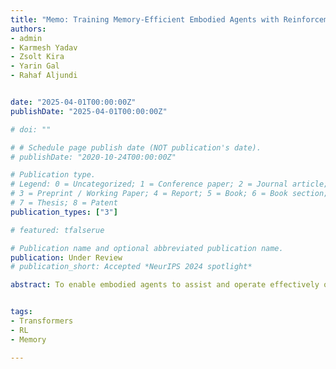 ```yaml
---
title: "Memo: Training Memory-Efficient Embodied Agents with Reinforcement Learning"
authors:
- admin
- Karmesh Yadav
- Zsolt Kira
- Yarin Gal
- Rahaf Aljundi


date: "2025-04-01T00:00:00Z"
publishDate: "2025-04-01T00:00:00Z"

# doi: ""

# # Schedule page publish date (NOT publication's date).
# publishDate: "2020-10-24T00:00:00Z"

# Publication type.
# Legend: 0 = Uncategorized; 1 = Conference paper; 2 = Journal article;
# 3 = Preprint / Working Paper; 4 = Report; 5 = Book; 6 = Book section;
# 7 = Thesis; 8 = Patent
publication_types: ["3"]

# featured: tfalserue

# Publication name and optional abbreviated publication name.
publication: Under Review
# publication_short: Accepted *NeurIPS 2024 spotlight*

abstract: To enable embodied agents to assist and operate effectively over extended timeframes, it is crucial to develop models capable of forming and accessing memories to remain contextualized in an environment. In the current paradigm of training transformer-based policies for embodied sequential decision-making tasks, visual inputs often overwhelm the context limits of transformers, while humans can maintain and utilize a lifetime of experience compressed as memories.Significant compression of raw experience is possible in principle, as large portions of information are irrelevant and can be abstracted and compressed. However, existing approaches predominantly focus on either recurrent models with fixed-size memory or transformers with full-context reliance. In this work, we propose Memo, a transformer-based architecture and training recipe for reinforcement learning on memory-intensive, long-horizon tasks. Memo incorporates the creation and retrieval of memory by interleaving periodic summarization tokens with the input-output of a model during training. We demonstrate Memo's effectiveness on a grid-world meta-reinforcement learning benchmark and a multi-object navigation task in photo-realistic indoor settings. Memo outperforms naive long-context transformer baselines while being more compute - and storage - efficient.  Additionally, Memo generalizes better to longer contexts at inference time and remains robust in streaming settings, where historical context must be truncated to fit inference constraints.


tags:
- Transformers
- RL
- Memory

---
```

